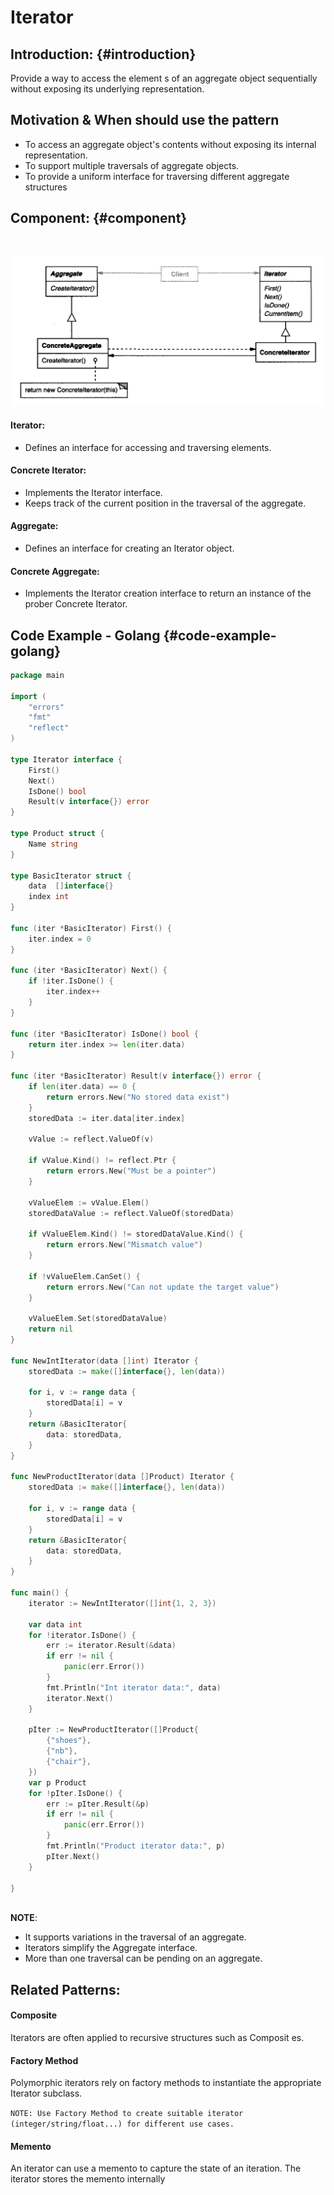 # Iterator

## Introduction: {#introduction}

Provide a way to access the element s of an aggregate object sequentially without
 exposing its underlying representation.

## Motivation & When should use the pattern

* ​To access an aggregate object's contents without exposing its internal representation.
* To support multiple traversals of aggregate objects.
* To provide a uniform interface for traversing different aggregate structures

## Component: {#component}

​

![](../.gitbook/assets/image%20%282%29.png)



#### Iterator:

* Defines an interface for accessing and traversing elements.

#### Concrete Iterator:

* Implements the Iterator interface.
* Keeps track of the current position in the traversal of the aggregate.

#### Aggregate:

* Defines an interface for creating an Iterator object.

#### Concrete Aggregate:

* Implements the Iterator creation interface to return an instance of the prober Concrete Iterator.

## Code Example - Golang {#code-example-golang}

```go
package main

import (
	"errors"
	"fmt"
	"reflect"
)

type Iterator interface {
	First()
	Next()
	IsDone() bool
	Result(v interface{}) error
}

type Product struct {
	Name string
}

type BasicIterator struct {
	data  []interface{}
	index int
}

func (iter *BasicIterator) First() {
	iter.index = 0
}

func (iter *BasicIterator) Next() {
	if !iter.IsDone() {
		iter.index++
	}
}

func (iter *BasicIterator) IsDone() bool {
	return iter.index >= len(iter.data)
}

func (iter *BasicIterator) Result(v interface{}) error {
	if len(iter.data) == 0 {
		return errors.New("No stored data exist")
	}
	storedData := iter.data[iter.index]

	vValue := reflect.ValueOf(v)

	if vValue.Kind() != reflect.Ptr {
		return errors.New("Must be a pointer")
	}

	vValueElem := vValue.Elem()
	storedDataValue := reflect.ValueOf(storedData)

	if vValueElem.Kind() != storedDataValue.Kind() {
		return errors.New("Mismatch value")
	}

	if !vValueElem.CanSet() {
		return errors.New("Can not update the target value")
	}

	vValueElem.Set(storedDataValue)
	return nil
}

func NewIntIterator(data []int) Iterator {
	storedData := make([]interface{}, len(data))

	for i, v := range data {
		storedData[i] = v
	}
	return &BasicIterator{
		data: storedData,
	}
}

func NewProductIterator(data []Product) Iterator {
	storedData := make([]interface{}, len(data))

	for i, v := range data {
		storedData[i] = v
	}
	return &BasicIterator{
		data: storedData,
	}
}

func main() {
	iterator := NewIntIterator([]int{1, 2, 3})

	var data int
	for !iterator.IsDone() {
		err := iterator.Result(&data)
		if err != nil {
			panic(err.Error())
		}
		fmt.Println("Int iterator data:", data)
		iterator.Next()
	}

	pIter := NewProductIterator([]Product{
		{"shoes"},
		{"nb"},
		{"chair"},
	})
	var p Product
	for !pIter.IsDone() {
		err := pIter.Result(&p)
		if err != nil {
			panic(err.Error())
		}
		fmt.Println("Product iterator data:", p)
		pIter.Next()
	}

}
​​
```

**NOTE**:

* It supports variations in the traversal of an aggregate.
* Iterators simplify the Aggregate interface.
* More than one traversal can be pending on an aggregate.

## ​Related Patterns:

#### Composite

Iterators are often applied to recursive structures such as Composit
es.

#### Factory Method

Polymorphic iterators rely on factory methods to instantiate
the appropriate Iterator subclass.

`NOTE: Use Factory Method to create suitable iterator (integer/string/float...) for different use cases.`

#### Memento

An iterator
can use a memento to capture the state of an iteration. The iterator stores the
memento internally

​

​

​

​

